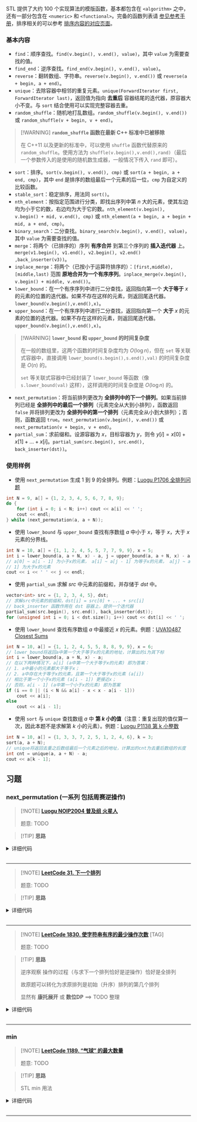 STL 提供了大约 100 个实现算法的模版函数，基本都包含在 `<algorithm>` 之中，还有一部分包含在 `<numeric>` 和 `<functional>`。完备的函数列表请 [参见参考手册](https://zh.cppreference.com/w/cpp/algorithm)，排序相关的可以参考 [排序内容的对应页面](basic/stl-sort.md)。

### 基本内容

- `find`：顺序查找。`find(v.begin(), v.end(), value)`，其中 `value` 为需要查找的值。
- `find_end`：逆序查找。`find_end(v.begin(), v.end(), value)`。
- `reverse`：翻转数组、字符串。`reverse(v.begin(), v.end())` 或 `reverse(a + begin, a + end)`。
- `unique`：去除容器中相邻的重复元素。`unique(ForwardIterator first, ForwardIterator last)`，返回值为指向 **去重后** 容器结尾的迭代器，原容器大小不变。与 `sort` 结合使用可以实现完整容器去重。
- `random_shuffle`：随机地打乱数组。`random_shuffle(v.begin(), v.end())` 或 `random_shuffle(v + begin, v + end)`。

> [!WARNING] **`random_shuffle` 函数在最新 C++ 标准中已被移除**
> 
> 在 C++11 以及更新的标准中，可以使用 `shuffle` 函数代替原来的 `random_shuffle`。使用方法为 `shuffle(v.begin(),v.end(),rand)`（最后一个参数传入的是使用的随机数生成器，一般情况下传入 `rand` 即可）。

- `sort`：排序。`sort(v.begin(), v.end(), cmp)` 或 `sort(a + begin, a + end, cmp)`，其中 `end` 是排序的数组最后一个元素的后一位，`cmp` 为自定义的比较函数。
- `stable_sort`：稳定排序，用法同 `sort()`。
- `nth_element`：按指定范围进行分类，即找出序列中第 $n$ 大的元素，使其左边均为小于它的数，右边均为大于它的数。`nth_element(v.begin(), v.begin() + mid, v.end(), cmp)` 或 `nth_element(a + begin, a + begin + mid, a + end, cmp)`。
- `binary_search`：二分查找。`binary_search(v.begin(), v.end(), value)`，其中 `value` 为需要查找的值。
- `merge`：将两个（已排序的）序列 **有序合并** 到第三个序列的 **插入迭代器** 上。`merge(v1.begin(), v1.end(), v2.begin(), v2.end() ,back_inserter(v3))`。
- `inplace_merge`：将两个（已按小于运算符排序的）：`[first,middle), [middle,last)` 范围 **原地合并为一个有序序列**。`inplace_merge(v.begin(), v.begin() + middle, v.end())`。
- `lower_bound`：在一个有序序列中进行二分查找，返回指向第一个 **大于等于**  $x$ 的元素的位置的迭代器。如果不存在这样的元素，则返回尾迭代器。`lower_bound(v.begin(),v.end(),x)`。
- `upper_bound`：在一个有序序列中进行二分查找，返回指向第一个 **大于**  $x$ 的元素的位置的迭代器。如果不存在这样的元素，则返回尾迭代器。`upper_bound(v.begin(),v.end(),x)`。

> [!WARNING] **`lower_bound` 和 `upper_bound` 的时间复杂度**
> 
> 在一般的数组里，这两个函数的时间复杂度均为 $O(\log n)$，但在 `set` 等关联式容器中，直接调用 `lower_bound(s.begin(),s.end(),val)` 的时间复杂度是 $O(n)$ 的。
> 
> `set` 等关联式容器中已经封装了 `lower_bound` 等函数（像 `s.lower_bound(val)` 这样），这样调用的时间复杂度是 $O(\log n)$ 的。

- `next_permutation`：将当前排列更改为 **全排列中的下一个排列**。如果当前排列已经是 **全排列中的最后一个排列**（元素完全从大到小排列），函数返回 `false` 并将排列更改为 **全排列中的第一个排列**（元素完全从小到大排列）；否则，函数返回 `true`。`next_permutation(v.begin(), v.end())` 或 `next_permutation(v + begin, v + end)`。
- `partial_sum`：求前缀和。设源容器为 $x$，目标容器为 $y$，则令 $y[i]=x[0]+x[1]+...+x[i]$。`partial_sum(src.begin(), src.end(), back_inserter(dst))`。

### 使用样例

- 使用 `next_permutation` 生成 $1$ 到 $9$ 的全排列。例题：[Luogu P1706 全排列问题](https://www.luogu.com.cn/problem/P1706)

```cpp
int N = 9, a[] = {1, 2, 3, 4, 5, 6, 7, 8, 9};
do {
    for (int i = 0; i < N; i++) cout << a[i] << ' ';
    cout << endl;
} while (next_permutation(a, a + N));
```

- 使用 `lower_bound` 与 `upper_bound` 查找有序数组 $a$ 中小于 $x$，等于 $x$，大于 $x$ 元素的分界线。

```cpp
int N = 10, a[] = {1, 1, 2, 4, 5, 5, 7, 7, 9, 9}, x = 5;
int i = lower_bound(a, a + N, x) - a, j = upper_bound(a, a + N, x) - a;
// a[0] ~ a[i - 1] 为小于x的元素， a[i] ~ a[j - 1] 为等于x的元素， a[j] ~ a[N -
// 1] 为大于x的元素
cout << i << ' ' << j << endl;
```

- 使用 `partial_sum` 求解 $src$ 中元素的前缀和，并存储于 $dst$ 中。

```cpp
vector<int> src = {1, 2, 3, 4, 5}, dst;
// 求解src中元素的前缀和，dst[i] = src[0] + ... + src[i]
// back_inserter 函数作用在 dst 容器上，提供一个迭代器
partial_sum(src.begin(), src.end(), back_inserter(dst));
for (unsigned int i = 0; i < dst.size(); i++) cout << dst[i] << ' ';
```

- 使用 `lower_bound` 查找有序数组 $a$ 中最接近 $x$ 的元素。例题：[UVA10487 Closest Sums](https://www.luogu.com.cn/problem/UVA10487)

```cpp
int N = 10, a[] = {1, 1, 2, 4, 5, 5, 8, 8, 9, 9}, x = 6;
// lower_bound将返回a中第一个大于等于x的元素的地址，计算出的i为其下标
int i = lower_bound(a, a + N, x) - a;
// 在以下两种情况下，a[i] (a中第一个大于等于x的元素) 即为答案：
// 1. a中最小的元素都大于等于x；
// 2. a中存在大于等于x的元素，且第一个大于等于x的元素 (a[i])
// 相比于第一个小于x的元素 (a[i - 1]) 更接近x；
// 否则，a[i - 1] (a中第一个小于x的元素) 即为答案
if (i == 0 || (i < N && a[i] - x < x - a[i - 1]))
    cout << a[i];
else
    cout << a[i - 1];
```

- 使用 `sort` 与 `unique` 查找数组 $a$ 中 **第 $k$ 小的值**（注意：重复出现的值仅算一次，因此本题不是求解第 $k$ 小的元素）。例题：[Luogu P1138 第 k 小整数](https://www.luogu.com.cn/problem/P1138)

```cpp
int N = 10, a[] = {1, 3, 3, 7, 2, 5, 1, 2, 4, 6}, k = 3;
sort(a, a + N);
// unique将返回去重之后数组最后一个元素之后的地址，计算出的cnt为去重后数组的长度
int cnt = unique(a, a + N) - a;
cout << a[k - 1];
```

## 习题

### next_permutation (一系列 包括周赛逆操作)

> [!NOTE] **[Luogu NOIP2004 普及组 火星人](https://www.luogu.com.cn/problem/P1088)**
> 
> 题意: TODO

> [!TIP] **思路**
> 
> 

<details>
<summary>详细代码</summary>
<!-- tabs:start -->

##### **C++**

```cpp
#include <bits/stdc++.h>
using namespace std;

int n, m;

int main() {
    cin >> n >> m;
    
    vector<int> ve;
    for (int i = 0; i < n; ++ i ) {
        int v;
        cin >> v;
        ve.push_back(v);
    }
    
    while (m -- ) {
        next_permutation(ve.begin(), ve.end());
    }
    for (auto v : ve)
        cout << v << ' ';
    return 0;
}
```

##### **Python**

```python

```

<!-- tabs:end -->
</details>

<br>

* * *

> [!NOTE] **[LeetCode 31. 下一个排列](https://leetcode-cn.com/problems/next-permutation/)**
> 
> 题意: TODO

> [!TIP] **思路**
> 
> 

<details>
<summary>详细代码</summary>
<!-- tabs:start -->

##### **C++**

```cpp
class Solution {
public:
    void nextPermutation(vector<int>& nums) {
        int n = nums.size();
        int p = n - 1;
        while (p && nums[p] <= nums[p - 1])
            p -- ;
        if (p == 0)
            reverse(nums.begin(), nums.end());
        else {
            int t = p + 1;
            while (t < n && nums[t] > nums[p - 1])
                t ++ ;
            swap(nums[p - 1], nums[t - 1]);
            reverse(nums.begin() + p, nums.end());
        }
    }
};
```

##### **Python**

```python
# 答题思路：从后往前寻找第一个升序对(i,j)即nums[i]<nums[j] 再从后往前找第一个大于nums[i]的数即为大数，交换着两个元素即将大数换到前面，然后将大数后面的部分倒序
class Solution:
    def nextPermutation(self, nums: List[int]) -> None:
        def reversed(i, j):
            while i < j:
                nums[i], nums[j] = nums[j], nums[i]
                i += 1
                j -= 1

        n = len(nums)
        i = n - 1
        
        # 踩坑！ 一定要记得 当nums[i] > nums[i-1]的时候 要跳出循环 有一种写法很容易进入死循话
        # while i > 0:
        #      if nums[i] <= nums[i-1]:
        #              i -= 1
        
        while i > 0 and nums[i] <= nums[i-1]:    
            i -= 1
        if i == 0:return nums.reverse()
        j = i - 1
        p = n - 1
        while p > j and nums[p] <= nums[j]:
            p -= 1
        nums[j], nums[p] = nums[p], nums[j]
        reversed(j+1, n-1)
```

<!-- tabs:end -->
</details>

<br>

* * *

> [!NOTE] **[LeetCode 1830. 使字符串有序的最少操作次数](https://leetcode-cn.com/problems/minimum-number-of-operations-to-make-string-sorted/)** [TAG]
> 
> 题意: TODO

> [!TIP] **思路**
> 
> 逆序观察 操作的过程（与求下一个排列恰好是逆操作）恰好是全排列
> 
> 故原题可以转化为求原排列是初始（升序）排列的第几个排列
> 
> 显然有 **康托展开** 或 **数位DP** ==> TODO 整理

<details>
<summary>详细代码</summary>
<!-- tabs:start -->

##### **C++ 康托展开**

```cpp
// 康托展开
class Solution {
public:
    using LL = long long;
    const int MOD = 1e9 + 7;
    
    LL quick_pow(LL a, LL b, LL m) {
        LL res = 1;
        a %= m;
        while (b) {
            if (b & 1)
                res = res * a % m;
            a = a * a % m;
            b >>= 1;
        }
        return res;
    }
    
    int makeStringSorted(string s) {
        int n = s.size();
        LL fact = 1, dup = 1;
        LL res = 0;
        vector<int> seen(26, 0);
        for (int i = n - 1; i >= 0; -- i ) {
            seen[s[i] - 'a'] ++ ;
            dup = dup * seen[s[i] - 'a'] % MOD;
            
            LL rk = 0;
            for (int j = 0; j < s[i] - 'a'; ++ j )
                rk += seen[j];
            
            res = (res + rk * fact % MOD * quick_pow(dup, MOD - 2, MOD) % MOD) % MOD;
            fact = fact * (n - i) % MOD;
        }
        return res;
    }
};
```

##### **C++ 数位DP**

```cpp
// 数位DP
class Solution {
public:
    using LL = long long;
    const int MOD = 1e9 + 7;
    const static int N = 3010;
    
    LL f[N], g[N];
    
    LL qmi(LL a, int b) {
        LL res = 1;
        while (b) {
            if (b & 1)
                res = res * a % MOD;
            a = a * a % MOD;
            b >>= 1;
        }
        return res;
    }
    
    // 重复排列问题
    int get(vector<int> & cnt) {
        int sum = 0;
        for (int i = 0; i < 26; ++ i )
            sum += cnt[i];
        int res = f[sum];
        for (int i = 0; i < 26; ++ i )
            res = (LL)res * g[cnt[i]] % MOD;
        return res;
    }
    
    int makeStringSorted(string s) {
        f[0] = g[0] = 1;
        for (int i = 1; i <= s.size(); ++ i ) {
            f[i] = f[i - 1] * i % MOD;
            g[i] = qmi(f[i], MOD - 2);
        }
        
        int res = 0;
        vector<int> cnt(26, 0);
        for (auto c : s)
            cnt[c - 'a'] ++ ;
        for (auto c : s) {
            int x = c - 'a';
            for (int i = 0; i < x; ++ i ) {
                if (!cnt[i])
                    continue;
                cnt[i] -- ;
                res = (res + get(cnt)) % MOD;
                cnt[i] ++ ;
            }
            cnt[x] -- ;
        }
        return res;
    }
};
```


##### **Python**

```python

```

<!-- tabs:end -->
</details>

<br>

* * *

### min

> [!NOTE] **[LeetCode 1189. “气球” 的最大数量](https://leetcode-cn.com/problems/maximum-number-of-balloons/)**
> 
> 题意: TODO

> [!TIP] **思路**
> 
> STL min 用法

<details>
<summary>详细代码</summary>
<!-- tabs:start -->

##### **C++**

```cpp
class Solution {
public:
    int maxNumberOfBalloons(string text) {
        unordered_map<char, int> cnt;
        for (auto c : text) ++ cnt[c];
        int res = INT_MAX;
        res = min(res, cnt['b']);
        res = min(res, cnt['a']);
        res = min(res, cnt['l'] / 2);
        res = min(res, cnt['o'] / 2);
        res = min(res, cnt['n']);
        return res;
    }
};
```

##### **C++ STL**

```cpp
class Solution {
public:
    int maxNumberOfBalloons(string text) {
        map<char, int> F;
        for (auto c : text) F[c] ++;
        return min({F['b'], F['a'], F['l']/2, F['o']/2, F['n']});
    }
};
```

##### **Python**

```python

```

<!-- tabs:end -->
</details>

<br>

* * *